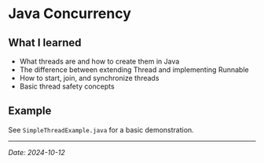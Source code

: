 # Java Concurrency

## What I learned

- What threads are and how to create them in Java
- The difference between extending Thread and implementing Runnable
- How to start, join, and synchronize threads
- Basic thread safety concepts

## Example

See `SimpleThreadExample.java` for a basic demonstration.

---

*Date: 2024-10-12*
